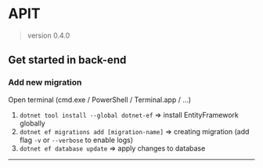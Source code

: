 ﻿# APIT
> version 0.4.0

Get started in back-end
-------------------------

### Add new migration

Open terminal (cmd.exe / PowerShell / Terminal.app / ...)

1. `dotnet tool install --global dotnet-ef` => install EntityFramework globally
2. `dotnet ef migrations add [migration-name]` => creating migration (add flag `-v` or `--verbose` to enable logs)
3. `dotnet ef database update` => apply changes to database
-------------------------
